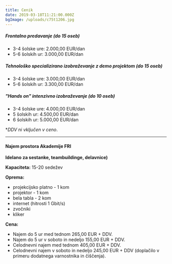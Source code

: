 ```yaml
---
title: Cenik
date: 2019-03-18T11:21:00.000Z
bgImage: /uploads/c75t1206.jpg
---
```

##### Frontalno predavanje (do 15 oseb)

* 3-4 šolske ure: 2.000,00 EUR/dan
* 5-6 šolskih ur: 3.000,00 EUR/dan

##### Tehnološko specializirano izobraževanje z demo projektom (do 15 oseb)

* 3-4 šolske ure: 3.000,00 EUR/dan
* 5-6 šolskih ur: 3.300,00 EUR/dan

##### "Hands on" intenzivno izobraževanje (do 10 oseb)

* 3-4 šolske ure: 4.000,00 EUR/dan
* 5 šolskih ur: 4.500,00 EUR/dan
* 6 šolskih ur: 5.000,00 EUR/dan

\**DDV ni vključen v ceno*.

- - -

#### Najem prostora Akademije FRI

**Idelano za sestanke, teambuildinge, delavnice)** 

**Kapaciteta:** 15-20 sedežev

**Oprema:**

* projekcijsko platno - 1 kom
* projektor - 1 kom
* bela tabla - 2 kom
* internet (hitrosti 1 Gbit/s)
* zvočniki
* kliker

**Cena:**

* Najem do 5 ur med tednom 265,00 EUR + DDV.
* Najem do 5 ur v soboto in nedeljo 155,00 EUR + DDV.
* Celodnevni najem med tednom 405,00 EUR + DDV.
* Celodnevni najem v soboto in nedeljo 245,00 EUR + DDV (doplačilo v primeru dodatnega varnostnika in čiščenja).
